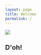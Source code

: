 ```yaml
---
layout: page
title: Welcome
permalink: /
---
```


<img src="{{ site.baseurl }}/assets/images/peppers.gif">

## D'oh!